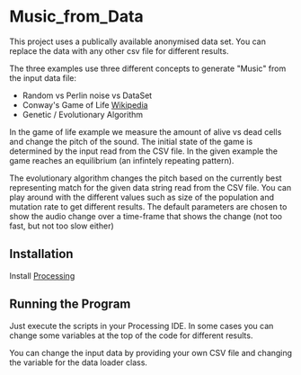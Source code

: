 # Music_from_Data
This project uses a publically available anonymised data set. You can replace the data with any other csv file for different results.

The three examples use three different concepts to generate "Music" from the input data file:
* Random vs Perlin noise vs DataSet
* Conway's Game of Life [Wikipedia](https://en.wikipedia.org/wiki/Conway%27s_Game_of_Life)
* Genetic / Evolutionary Algorithm


In the game of life example we measure the amount of alive vs dead cells and change the pitch of the sound. The initial state of the game is determined by the input read from the CSV file. In the given example the game reaches an equilibrium (an infintely repeating pattern).

The evolutionary algorithm changes the pitch based on the currently best representing match for the given data string read from the CSV file.
You can play around with the different values such as size of the population and mutation rate to get different results. The default parameters are chosen to show the audio change over a time-frame that shows the change (not too fast, but not too slow either)

## Installation
Install [Processing](https://processing.org/)

## Running the Program
Just execute the scripts in your Processing IDE. In some cases you can change some variables at the top of the code for different results.

You can change the input data by providing your own CSV file and changing the variable for the data loader class.
